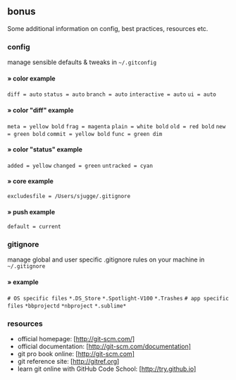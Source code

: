 ## bonus

Some additional information on config, best practices, resources etc.

### config

manage sensible defaults & tweaks in `~/.gitconfig`

#### » color example

`diff = auto`
`status = auto`
`branch = auto`
`interactive = auto`
`ui = auto`

#### » color "diff" example

`meta = yellow bold`
`frag = magenta`
`plain = white bold`
`old = red bold`
`new = green bold`
`commit = yellow bold`
`func = green dim`

#### » color "status" example

`added = yellow`
`changed = green`
`untracked = cyan`

#### » core example

`excludesfile = /Users/sjugge/.gitignore`

#### » push example

`default = current`

### gitignore

manage global and user specific .gitignore rules on your machine in `~/.gitignore`

#### » example

`# OS specific files`
`*.DS_Store`
`*.Spotlight-V100`
`*.Trashes`
`# app specific files`
`*bbprojectd`
`*nbproject`
`*.sublime*`

### resources

- official homepage: [http://git-scm.com/]
- official documentation: [http://git-scm.com/documentation]
- git pro book online: [http://git-scm.com]
- git reference site: [http://gitref.org]
- learn git online with GitHub Code School: [http://try.github.io]
